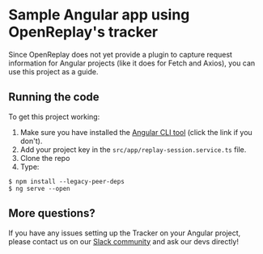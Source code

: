 # Sample Angular app using OpenReplay's tracker

Since OpenReplay does not yet provide a plugin to capture request information for Angular projects (like it does for Fetch and Axios), you can use this project as a guide.

## Running the code

To get this project working:

1. Make sure you have installed the [Angular CLI tool](https://angular.io/guide/setup-local) (click the link if you don't).
2. Add your project key in the `src/app/replay-session.service.ts` file.
3. Clone the repo
4. Type:

```
$ npm install --legacy-peer-deps
$ ng serve --open
```

## More questions?

If you have any issues setting up the Tracker on your Angular project, please contact us on our [Slack community](https://slack.openreplay.com/) and ask our devs directly!
